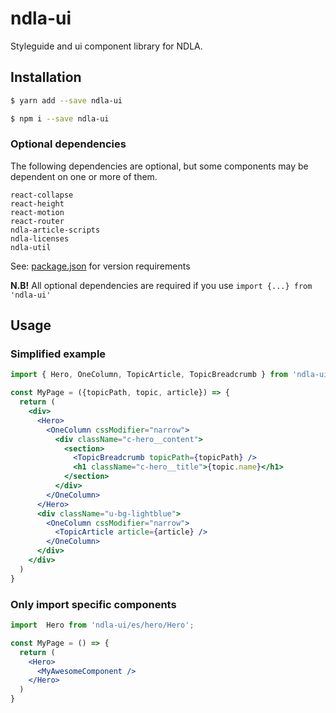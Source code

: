 # ndla-ui

Styleguide and ui component library for NDLA.

## Installation

```sh
$ yarn add --save ndla-ui
```

```sh
$ npm i --save ndla-ui
```

### Optional dependencies

The following dependencies are optional, but some components may be dependent on one or more of them.

```
react-collapse
react-height
react-motion
react-router
ndla-article-scripts
ndla-licenses
ndla-util
```

See: [package.json](package.json) for version requirements

**N.B!** All optional dependencies are required if you use `import {...} from 'ndla-ui'`


## Usage

### Simplified example
```jsx
import { Hero, OneColumn, TopicArticle, TopicBreadcrumb } from 'ndla-ui';

const MyPage = ({topicPath, topic, article}) => {
  return (
    <div>
      <Hero>
        <OneColumn cssModifier="narrow">
          <div className="c-hero__content">
            <section>
              <TopicBreadcrumb topicPath={topicPath} />
              <h1 className="c-hero__title">{topic.name}</h1>
            </section>
          </div>
        </OneColumn>
      </Hero>
      <div className="u-bg-lightblue">
        <OneColumn cssModifier="narrow">
          <TopicArticle article={article} />
        </OneColumn>
      </div>
    </div>
  )
}
```

### Only import specific components
```jsx
import  Hero from 'ndla-ui/es/hero/Hero';

const MyPage = () => {
  return (
    <Hero>
      <MyAwesomeComponent />
    </Hero>
  )
}
```

